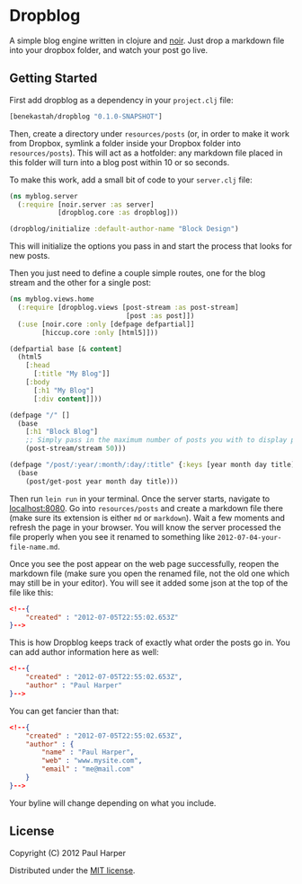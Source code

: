 # Dropblog

A simple blog engine written in clojure and [noir](http://webnoir.org). Just drop a markdown file into your dropbox folder, and watch your post go live.

## Getting Started

First add dropblog as a dependency in your `project.clj` file:

```clojure
[benekastah/dropblog "0.1.0-SNAPSHOT"]
```

Then, create a directory under `resources/posts` (or, in order to make it work from Dropbox, symlink a folder inside your Dropbox folder into `resources/posts`). This will act as a hotfolder: any markdown file placed in this folder will turn into a blog post within 10 or so seconds.

To make this work, add a small bit of code to your `server.clj` file:

```clojure
(ns myblog.server
  (:require [noir.server :as server]
            [dropblog.core :as dropblog]))

(dropblog/initialize :default-author-name "Block Design")
```

This will initialize the options you pass in and start the process that looks for new posts.

Then you just need to define a couple simple routes, one for the blog stream and the other for a single post:

```clojure
(ns myblog.views.home
  (:require [dropblog.views [post-stream :as post-stream]
                             [post :as post]])
  (:use [noir.core :only [defpage defpartial]]
        [hiccup.core :only [html5]]))

(defpartial base [& content]
  (html5
    [:head
      [:title "My Blog"]]
    [:body
      [:h1 "My Blog"]
      [:div content]]))

(defpage "/" []
  (base
    [:h1 "Block Blog"]
    ;; Simply pass in the maximum number of posts you with to display per page
    (post-stream/stream 50)))

(defpage "/post/:year/:month/:day/:title" {:keys [year month day title]}
  (base
    (post/get-post year month day title)))
```

Then run `lein run` in your terminal. Once the server starts, navigate to [localhost:8080](http://localhost:8080). Go into `resources/posts` and create a markdown file there (make sure its extension is either `md` or `markdown`). Wait a few moments and refresh the page in your browser. You will know the server processed the file properly when you see it renamed to something like `2012-07-04-your-file-name.md`.

Once you see the post appear on the web page successfully, reopen the markdown file (make sure you open the renamed file, not the old one which may still be in your editor). You will see it added some json at the top of the file like this:

```json
<!--{
	"created" : "2012-07-05T22:55:02.653Z"
}-->
```

This is how Dropblog keeps track of exactly what order the posts go in. You can add author information here as well:

```json
<!--{
	"created" : "2012-07-05T22:55:02.653Z",
	"author" : "Paul Harper"
}-->
```

You can get fancier than that:

```json
<!--{
	"created" : "2012-07-05T22:55:02.653Z",
	"author" : {
		"name" : "Paul Harper",
		"web" : "www.mysite.com",
		"email" : "me@mail.com"
	}
}-->
```

Your byline will change depending on what you include.

## License

Copyright (C) 2012 Paul Harper

Distributed under the [MIT license](http://www.opensource.org/licenses/MIT).

